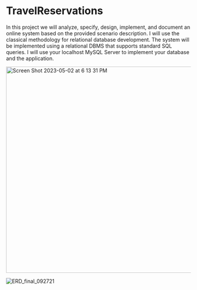 # TravelReservations
In this project we will analyze, specify, design, implement, and document an online system based on the
provided scenario description. I will use the classical methodology for relational database
development. The system will be implemented using a relational DBMS that supports standard SQL queries.
I will use your localhost MySQL Server to implement your database and the
application. 

<img width="561" alt="Screen Shot 2023-05-02 at 6 13 31 PM" src="https://user-images.githubusercontent.com/93027364/235797337-992c9b7f-c59f-445b-a8e2-fc16bf9dcf8e.png">

![ERD_final_092721](https://user-images.githubusercontent.com/93027364/235796413-af102b04-3fe6-4e8b-82c1-ee2ade5850f6.png)
